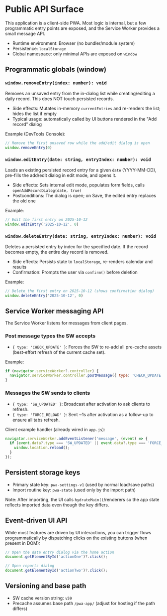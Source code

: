 # Public API Surface

This application is a client-side PWA. Most logic is internal, but a few programmatic entry points are exposed, and the Service Worker provides a small message API.

- Runtime environment: Browser (no bundler/module system)
- Persistence: `localStorage`
- Global namespace: only minimal APIs are exposed on `window`

## Programmatic globals (window)

### `window.removeEntry(index: number): void`
Removes an unsaved entry from the in-dialog list while creating/editing a daily record. This does NOT touch persisted records.

- Side effects: Mutates in-memory `currentEntries` and re-renders the list; hides the list if empty
- Typical usage: automatically called by UI buttons rendered in the "Add record" dialog

Example (DevTools Console):
```js
// Remove the first unsaved row while the add/edit dialog is open
window.removeEntry(0)
```

### `window.editEntry(date: string, entryIndex: number): void`
Loads an existing persisted record entry for a given `date` (YYYY-MM-DD), pre-fills the add/edit dialog in edit mode, and opens it.

- Side effects: Sets internal edit mode, populates form fields, calls `openAddRecordDialog(date, true)`
- Postconditions: The dialog is open; on Save, the edited entry replaces the old one

Example:
```js
// Edit the first entry on 2025-10-12
window.editEntry('2025-10-12', 0)
```

### `window.deleteEntry(date: string, entryIndex: number): void`
Deletes a persisted entry by index for the specified date. If the record becomes empty, the entire day record is removed.

- Side effects: Persists state to `localStorage`, re-renders calendar and results
- Confirmation: Prompts the user via `confirm()` before deletion

Example:
```js
// Delete the first entry on 2025-10-12 (shows confirmation dialog)
window.deleteEntry('2025-10-12', 0)
```

## Service Worker messaging API

The Service Worker listens for messages from client pages.

### Post message types the SW accepts
- `{ type: 'CHECK_UPDATE' }`: Forces the SW to re-add all pre-cache assets (best-effort refresh of the current cache set).

Example:
```js
if (navigator.serviceWorker?.controller) {
  navigator.serviceWorker.controller.postMessage({ type: 'CHECK_UPDATE' });
}
```

### Messages the SW sends to clients
- `{ type: 'SW_UPDATED' }`: Broadcast after activation to ask clients to refresh.
- `{ type: 'FORCE_RELOAD' }`: Sent ~1s after activation as a follow-up to ensure all tabs refresh.

Client example handler (already wired in `app.js`):
```js
navigator.serviceWorker.addEventListener('message', (event) => {
  if (event.data?.type === 'SW_UPDATED' || event.data?.type === 'FORCE_RELOAD') {
    window.location.reload();
  }
});
```

## Persistent storage keys
- Primary state key: `pwa-settings-v1` (used by normal load/save paths)
- Import routine key: `pwa-state` (used only by the import path)

Note: After importing, the UI calls `hydrateMain()`/renderers so the app state reflects imported data even though the key differs.

## Event-driven UI API
While most features are driven by UI interactions, you can trigger flows programmatically by dispatching clicks on the existing buttons (when present in DOM):

```js
// Open the data entry dialog via the home action
document.getElementById('actionOne')?.click();

// Open reports dialog
document.getElementById('actionTwo')?.click();
```

## Versioning and base path
- SW cache version string: `v59`
- Precache assumes base path `/pwa-app/` (adjust for hosting if the path differs)
